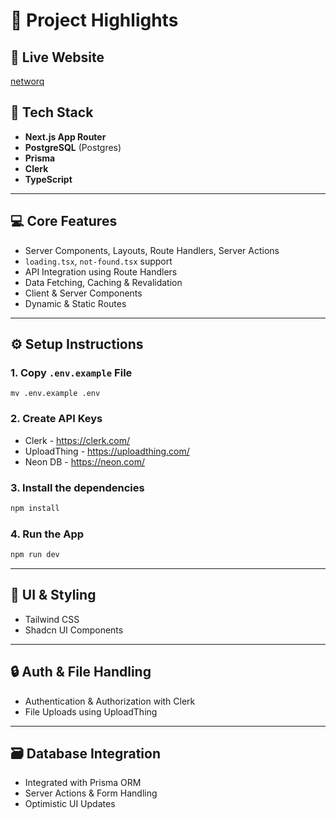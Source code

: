 # 🚀 Project Highlights

## 🔗 Live Website

[networq](https://networq-rho.vercel.app)

## 🧱 Tech Stack
- **Next.js App Router**
- **PostgreSQL** (Postgres)
- **Prisma**
- **Clerk**
- **TypeScript**

---

## 💻 Core Features

- Server Components, Layouts, Route Handlers, Server Actions
- `loading.tsx`, `not-found.tsx` support
- API Integration using Route Handlers
- Data Fetching, Caching & Revalidation
- Client & Server Components
- Dynamic & Static Routes

---

## ⚙️ Setup Instructions

### 1. Copy `.env.example` File

```
mv .env.example .env
```

### 2. Create API Keys

- Clerk - https://clerk.com/
- UploadThing - https://uploadthing.com/
- Neon DB - https://neon.com/

### 3. Install the dependencies

```bash
npm install
```
### 4. Run the App

```bash
npm run dev
```

---

## 🎨 UI & Styling

- Tailwind CSS
- Shadcn UI Components

---

## 🔒 Auth & File Handling

- Authentication & Authorization with Clerk
- File Uploads using UploadThing

---

## 🗃️ Database Integration

- Integrated with Prisma ORM
- Server Actions & Form Handling
- Optimistic UI Updates